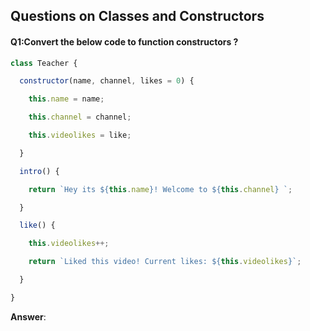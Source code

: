 ## Questions on Classes and Constructors 

#### Q1:Convert the below code to function constructors ?

```js
class Teacher {

  constructor(name, channel, likes = 0) {

    this.name = name;

    this.channel = channel;

    this.videolikes = like;

  }

  intro() {

    return `Hey its ${this.name}! Welcome to ${this.channel} `;

  }

  like() {

    this.videolikes++;

    return `Liked this video! Current likes: ${this.videolikes}`;

  }

}
```

**Answer**:
